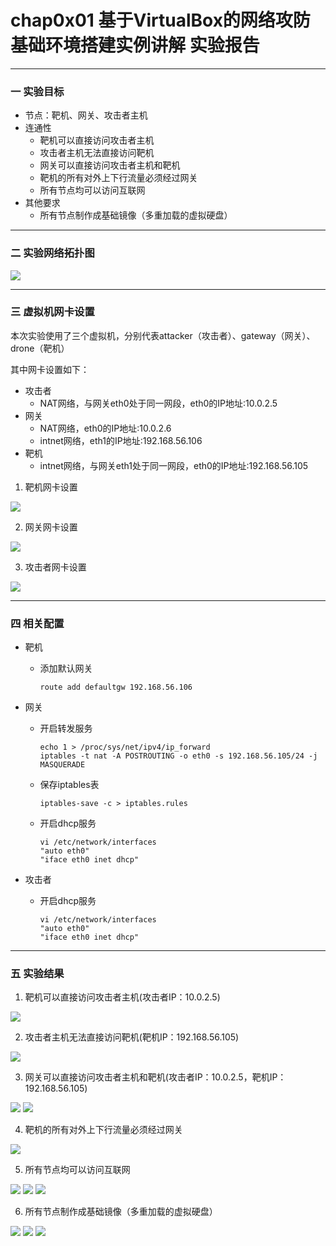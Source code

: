 # chap0x01 基于VirtualBox的网络攻防基础环境搭建实例讲解 实验报告 #

----------
### 一 实验目标 ###
- 节点：靶机、网关、攻击者主机
- 连通性
   - 靶机可以直接访问攻击者主机
   - 攻击者主机无法直接访问靶机
   - 网关可以直接访问攻击者主机和靶机
   - 靶机的所有对外上下行流量必须经过网关
   - 所有节点均可以访问互联网
- 其他要求
   - 所有节点制作成基础镜像（多重加载的虚拟硬盘）

----------
### 二 实验网络拓扑图
![](image/topological_graph.png)

----------
### 三 虚拟机网卡设置

本次实验使用了三个虚拟机，分别代表attacker（攻击者）、gateway（网关）、drone（靶机）


其中网卡设置如下：

- 攻击者
   - NAT网络，与网关eth0处于同一网段，eth0的IP地址:10.0.2.5
- 网关
   - NAT网络，eth0的IP地址:10.0.2.6
   - intnet网络，eth1的IP地址:192.168.56.106
- 靶机
   - intnet网络，与网关eth1处于同一网段，eth0的IP地址:192.168.56.105

1. 靶机网卡设置

![](image/drone_setting.PNG)

2. 网关网卡设置

![](image/gateway_setting.PNG)

3. 攻击者网卡设置

![](image/attacker_setting.PNG)

----------
### 四 相关配置
- 靶机
  - 添加默认网关

        route add defaultgw 192.168.56.106

- 网关
  - 开启转发服务  

        echo 1 > /proc/sys/net/ipv4/ip_forward  
        iptables -t nat -A POSTROUTING -o eth0 -s 192.168.56.105/24 -j MASQUERADE

  - 保存iptables表

        iptables-save -c > iptables.rules

  - 开启dhcp服务

        vi /etc/network/interfaces  
        "auto eth0"  
        "iface eth0 inet dhcp"

- 攻击者

   - 开启dhcp服务

         vi /etc/network/interfaces  
         "auto eth0"  
         "iface eth0 inet dhcp"

----------
### 五 实验结果 ###
1. 靶机可以直接访问攻击者主机(攻击者IP：10.0.2.5)

![](image/drone_ping_attacker.PNG)


2. 攻击者主机无法直接访问靶机(靶机IP：192.168.56.105)

![](image/attacker_ping_drone.PNG)


3. 网关可以直接访问攻击者主机和靶机(攻击者IP：10.0.2.5，靶机IP：192.168.56.105)

![](image/gateway_ping_attacker.PNG)
![](image/gateway_ping_drone.PNG)


4. 靶机的所有对外上下行流量必须经过网关

![](image/gateway_flux.PNG)

5. 所有节点均可以访问互联网

![](image/attacker_surf.PNG)
![](image/drone_surf.PNG)
![](image/gateway_surf.PNG)


6. 所有节点制作成基础镜像（多重加载的虚拟硬盘）

![](image/attacker_multipleload.PNG)
![](image/drone_multipleload.PNG)
![](image/gateway_multipleload.PNG)
